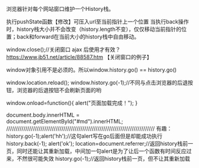 浏览器针对每个网站窗口维护一个History栈。

执行pushState函数【修改】可压入url至当前指针上一个位置
当执行back操作时，history栈大小并不会改变（history.length不变），仅仅移动当前指针的位置；back和forward在当前大小的history栈中自由移动。


window.close();//关闭窗口 ajax 后使用才有效？
https://www.jb51.net/article/88587.htm 【关闭窗口的例子】

window对象引用不是必须的。所以window.history.go() == history.go()


window.location.reload();
window.history.go(-1);//不同与点击浏览器的后退按钮，浏览器的后退按钮不会刷新页面的哟


window.onload=function(){ 
    alert("页面加载完成！"); 
}

document.body.innerHTML = document.getElementById("#md").innerHTML;
//////////////////////////////////////////////////////////////////////////////
有趣：
history.go(-1);alert('hh');//这句alert写在go后面但是却能成功执行
history.back(-1); alert('ok'); location=document.referrer;//返回history栈前一页，同时还能让其重新加载，中间加一句alert是为了让后一个函数有时间反应过来，不然很可能失效
history.go(-1);//返回history栈前一页，但不让其重新加载

